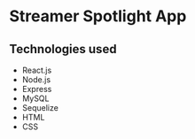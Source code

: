 # Streamer Spotlight App
## Technologies used
* React.js
* Node.js
* Express
* MySQL
* Sequelize
* HTML
* CSS
